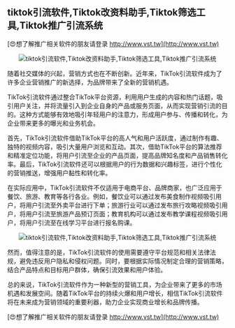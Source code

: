 ## **tiktok引流软件,Tiktok改资料助手,Tiktok筛选工具,Tiktok推广引流系统**

[😍想了解推广相关软件的朋友请登录 http://www.vst.tw](http://www.vst.tw)

 <center><img src="https://vst.tw/MP4/tuiguang/png/1.png" alt="tiktok引流软件,Tiktok改资料助手,Tiktok筛选工具,Tiktok推广引流系统"></center>

随着社交媒体的兴起，营销方式也在不断创新。近年来，TikTok引流软件成为了许多企业营销推广的新选择，为品牌带来了全新的营销机遇。

TikTok引流软件通过整合TikTok平台资源，利用用户生成的内容和热门话题，吸引用户关注，并将流量引入到企业自身的产品或服务页面，从而实现营销引流的目的。这种方式能够有效地吸引年轻用户的注意力，形成用户参与、传播和转化，为企业带来更多的曝光和业务机会。

首先，TikTok引流软件借助TikTok平台的高人气和用户活跃度，通过制作有趣、独特的视频内容，吸引大量用户浏览和互动。其次，借助TikTok平台的算法推荐和精准定位功能，将用户引流至企业的产品页面，提高品牌知名度和产品销售转化率。最后，TikTok引流软件还可以根据用户的行为数据和兴趣标签，进行个性化的营销推送，增强用户黏性和转化率。

在实际应用中，TikTok引流软件不仅适用于电商平台、品牌商家，也广泛应用于餐饮、旅游、教育等各行各业。例如，餐饮业可以通过发布美食制作视频吸引用户，将用户引流至外卖平台进行下单；旅游行业可以通过发布旅行攻略视频吸引用户，将用户引流至旅游产品预订页面；教育机构可以通过发布教学课程视频吸引用户，将用户引流至在线学习平台进行报名购课。

 <center><img src="https://vst.tw/MP4/tuiguang/png/1.png" alt="tiktok引流软件,Tiktok改资料助手,Tiktok筛选工具,Tiktok推广引流系统"></center>

然而，值得注意的是，TikTok引流软件的使用需要遵守平台规范和相关法律法规，避免违反用户隐私和侵权问题。同时，要根据实际情况制定合理的营销策略，结合产品特点和目标用户群体，确保引流效果和用户体验。

总的来说，TikTok引流软件作为一种新型的营销工具，为企业带来了更多的市场机遇和发展空间。随着TikTok平台的持续火爆和用户增长，相信TikTok引流软件将在未来成为营销领域的重要利器，助力企业实现商业增长和品牌传播。

[😍想了解推广相关软件的朋友请登录 http://www.vst.tw](http://www.vst.tw)



